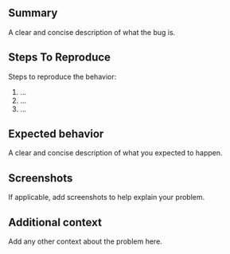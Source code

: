 ## Summary
A clear and concise description of what the bug is.

## Steps To Reproduce
Steps to reproduce the behavior:
1. ...
2. ...
3. ...

## Expected behavior
A clear and concise description of what you expected to happen.

## Screenshots
If applicable, add screenshots to help explain your problem.

## Additional context
Add any other context about the problem here.
